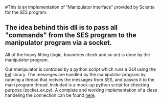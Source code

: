 
#This is an implementation of "Manipulator interface" provided by Scienta for the SES program.

## The idea behind this dll is to pass all "commands" from the SES program to the manipulator program via a socket.
All of the heavy lifting (logic, boundries check and so on) is done by the manipulator program.

Our manipulator is controled by a python script which runs a GUI using the [Eel](https://github.com/ChrisKnott/Eel) library.
The messeges are handled by the manipulator program by running a thread that recives the messages from SES, and passes it to the main program thread.
Included is a mock-up python script for checking purpose (socket_ex.py).
A complete and working implementation of a class handeling the connection can be found [here](https://github.com/yuvalni/ARPESmotors/blob/main/Class/SESInterface.py).


